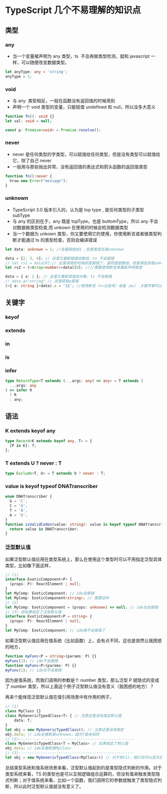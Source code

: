 # TypeScript 几个不易理解的知识点

## 类型

### any

- 当一个变量被声明为 any 类型，ts  不会再做类型检测，就和 javascript 一样，可以随便改变数据类型。

```typescript
let anyType: any = 'string';
anyType = 1;
```

### void

- 与 any  类型相反，一般在函数没有返回值的时候用到
- 声明一个 void 类型的变量，只能赋值 undefined 和 null，所以没多大意义

```typescript
function fn(): void {}
let val: void = null;

const p: Promise<void> = Promise.resolve();
```

### never

- never 是任何类型的字类型，可以赋值给任何类型，但是没有类型可以赋值给它，除了自己 never
- 一般用与那些抛出异常，没有返回值的表达式和箭头函数的返回值类型

```typescript
function fn():never {
  hrow new Error("message");
}
```

### unknown

- TypeScript 3.0 版本引入的，认为是 top type , 是任何类型的子类型 subType
- 与 any 的区别在于，any 既是 topType，也是 buttomType，所以 any 不会对数据做类型检查,而 unkown 在使用的时候会检测数据类型
- 当一个数据为 unkown 类型，你又要使用它的使用，你使用断言或者做类型判断才能通过 ts 的类型检查，否则会编译错误

```typescript
let data: unknown = 1; //变量赋值给1 ,但是类型还是unknown

data = [2, 3, 4]; // 这里又重新赋值给数组，ts 不会报错
// let rs1 = data[0];// 这里调用的时候却是报错了，虽然值是数组，但是类型却是unkown，所以调用的时候就会报错
let rs2 = (<Array<number>>data)[0]; ////需要使用断言来重新声明类型

data = { a: 1 }; // 这里又重新赋值给对象，ts 不会报错
// data.a="string" // 这里获取a报错
(<{ a: string }>data).a = '12'; //使用断言（<>尖括号）或者（as） 关键字都可以
```

## 关键字

### keyof

### extends

### in

### is

### infer

```typescript
type ReturnType<T extends (...args: any) => any> = T extends (
  ...args: any
) => infer R
  ? R
  : any;
```

## 语法

### K extends keyof any

```typescript
type Record<K extends keyof any, T> = {
  [P in K]: T;
};
```

### T extends U ? never : T

```typescript
type Exclude<T, U> = T extends U ? never : T;
```

### value is keyof typeof DNATranscriber

```typescript
enum DNATranscriber {
  G = 'C',
  C = 'G',
  T = 'A',
  A = 'U',
}
function isValidCodon(value: string): value is keyof typeof DNATranscriber {
  return value in DNATranscriber;
}
```

### 泛型默认值

如果泛型默认值应用在类型系统上，那么在使用这个类型时可以不用指定泛型具体类型，比如像下面这样，

```typescript
// (1)
interface ExoticComponent<P> {
  (props: P): ReactElement | null;
}
let MyComp: ExoticComponent; // ide会报错
let MyComp: ExoticComponent<string>; // 需要这样
// (2)
let MyComp: ExoticComponent = (props: unknown) => null; // ide也会报错
// (3) 但如果指定了泛型默认值
interface ExoticComponent<P = string> {
  (props: P): ReactElement | null;
}
let MyComp: ExoticComponent; // ide就不会报错了
```

如果泛型默认值应用在值系统（比如函数）上，会有点不同，这也是突然让我困惑的地方，

```typescript
function myFunc<P = string>(params: P) {}
myFunc(1); // ide不会报错
function myFunc<P>(params: P) {}
myFunc(1); // ide也不会报错
```

因为是值系统，而我们调用的参数是个 number 类型，那么泛型 P 就隐式的变成了 number 类型，所以上面这个例子泛型默认值没有意义（我困惑的地方）？

再来个能体现泛型默认值在值引用场景中有作用的例子，

```typescript
// (1)
class MyClass {}
class MyGenericTypedClass<T> { // 注意这里没有指定默认值
    data: T;
}
let obj = new MyGenericTypedClass(); // 注意这里没有限定
obj.data; // ide会推断是unknown，因为T是未知的
// (2)----------------------------------------------------
class MyGenericTypedClass<T = MyClass> // 如果指定了默认值
obj.data; // ide会推断是MyClass
// (3)----------------------------------------------------
let obj = new MyGenericTypedClass<MyClass>() // 对于例(1)，我们也可以显示指定泛型类型达到同样的效果

```

总结类型系统和值系统场景来看，泛型默认值起到的是类型隐式判断的作用。对于类型系统来看，TS 的类型也是可以互相逻辑组合运算的，但没有值来触发类型隐式判断；对于值系统来看，比如一个函数，我们调用它的参数就触发了类型隐式判断，所以此时泛型默认值就没有意义了。
